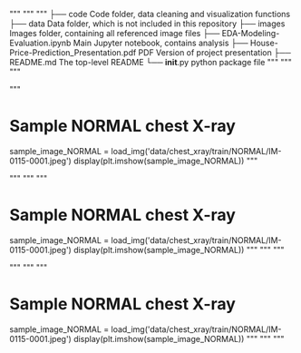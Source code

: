 """
"""
"""
├── code                                       Code folder, data cleaning and visualization functions
├── data                                       Data folder, which is not included in this repository
├── images                                     Images folder, containing all referenced image files
├── EDA-Modeling-Evaluation.ipynb              Main Jupyter notebook, contains analysis
├── House-Price-Prediction_Presentation.pdf    PDF Version of project presentation
├── README.md                                  The top-level README 
└── __init__.py                                python package file
"""
"""
"""

"""
# Sample NORMAL chest X-ray
sample_image_NORMAL = load_img('data/chest_xray/train/NORMAL/IM-0115-0001.jpeg')
display(plt.imshow(sample_image_NORMAL))
"""

"""
"""
"""
# Sample NORMAL chest X-ray
sample_image_NORMAL = load_img('data/chest_xray/train/NORMAL/IM-0115-0001.jpeg')
display(plt.imshow(sample_image_NORMAL))
"""
"""
"""


""" """ """
# Sample NORMAL chest X-ray
sample_image_NORMAL = load_img('data/chest_xray/train/NORMAL/IM-0115-0001.jpeg')
display(plt.imshow(sample_image_NORMAL))
""" """ """